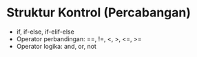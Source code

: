 # Struktur Kontrol (Percabangan)
- if, if-else, if-elif-else
- Operator perbandingan: ==, !=, <, >, <=, >=
- Operator logika: and, or, not
